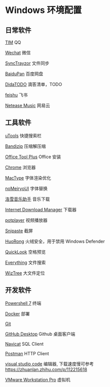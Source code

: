 # Windows 环境配置

## 日常软件

[TIM](https://tim.qq.com/download.html) QQ

[Wechat](https://pc.weixin.qq.com/) 微信

[SyncTrayzor](https://github.com/canton7/SyncTrayzor/releases/) 文件同步

[BaiduPan](http://pan.baidu.com/download) 百度网盘

[DidaTODO](https://dida365.com/about/windows) 滴答清单，TODO

[feishu](https://www.feishu.cn/download) 飞书

[Netease Music](https://music.163.com/#/download) 网易云

## 工具软件

[uTools](https://u.tools/) 快捷搜索栏

[Bandizip](https://cn.bandisoft.com/bandizip/) 压缩解压缩

[Office Tool Plus](https://otp.landian.vip/zh-cn/) Office 安装

[Chrome](https://www.google.com/intl/zh-CN/chrome/) 浏览器

[MacType](https://github.com/snowie2000/mactype/releases) 字体渲染优化

[noMeiryoUI](https://github.com/Tatsu-syo/noMeiryoUI/releases) 字体替换

[洛雪音乐助手](https://github.com/lyswhut/lx-music-desktop/releases) 音乐下载

[Internet Download Manager](http://www.downxia.com/downinfo/308952.html) 下载器

[potplayer](https://t1.daumcdn.net/potplayer/PotPlayer/Version/Latest/PotPlayerSetup64.exe) 视频播放器

[Snipaste](https://zh.snipaste.com/) 截屏

[HuoRong](https://www.huorong.cn/) 火绒安全，用于禁用 Windows Defender

[QuickLook](https://github.com/QL-Win/QuickLook/releases/latest) 空格预览

[Everything](https://www.voidtools.com/zh-cn/) 文件搜索

[WizTree](https://diskanalyzer.com/download) 大文件定位

## 开发软件

[Powershell 7](https://github.com/PowerShell/PowerShell/releases) 终端

[Docker](https://www.docker.com/products/docker-desktop) 部署

[Git](https://git-scm.com/download/win)

[GitHub Desktop](https://desktop.github.com/) Github 桌面客户端

[Navicat](https://github.com/HeQuanX/navicat-keygen-tools) SQL Client

[Postman](https://www.postman.com/downloads/) HTTP Client

[visual studio code](https://code.visualstudio.com/) 编辑器, 下载速度慢可参考 <https://zhuanlan.zhihu.com/p/112215618>

[VMware Workstation Pro](https://www.ghxi.com/vmware15.html) 虚拟机
